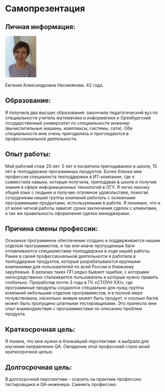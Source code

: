 # Самопрезентация 
## Личная информация:

![Alt text](foto.png)

Евгения Александровна Несмеянова. 42 года. 
## Образование:
Я получила два высших образования: закончила педагогический вуз по специальности учитель математики и информатики и Оренбургский государственный университет по специальности инженер (вычислительные машины, комплексы, системы, сети). Обе специальности мне очень пригодились и пригождаются в профессиональной деятельности. 
## Опыт работы:
Мой рабочий стаж 20 лет. 5 лет я посвятила преподаванию в школе, 15 лет в техподдержке программных продуктов. Более близка мне профессия специалиста техподдержки в ИТ-компании, где я совместила навыки, которые получила, преподавая в школе и получив знания в сфере информационных технологий в ОГУ. Я легко нахожу общий язык с людьми и получаю огромное удовольствие, помогая сотрудникам нашей группы компаний работать с основными программными продуктами, используемыми в работе. Я понимаю, что и от моей четкой работы зависят сроки заключения сделок с клиентами, а так же правильность оформления сделки менеджерами. 
## Причина смены профессии:
Основное программное обеспечение создано и поддерживается нашим отделом программистов, и так или иначе пропущенные баги отлавливаются специалистами техподдержки в ходе нашей работы. Ранее в своей профессиональной деятельности я работала в техподдержке продуктов, которые разрабатываются крупными компаниями для пользователей по всей России и ближнему зарубежью. В релизах таких ПП редко бывают ошибки, с которыми непосредственно сталкивается пользователь и которые нужно править глобально. Проработав почти 3 года в ГК «СТОУН-XXI», где программные продукты создаются специально для нужд группы компаний небольшим отделом программистов, я в полной мере почувствовала, насколько живым может быть продукт, и сколько багов может быть пропущено штатными тестировщиками. Это принесло мне опыт взаимодействия с программистами по описанию проблем продукта.
## Краткосрочная цель:
Я поняла, что мне нужно в ближайшей перспективе: я выбрала для изучения направление QA. Овладение этой профессией стало моей краткосрочной целью. 
## Долгосрочная цель:
В долгосрочной перспективе – освоить на практике профессию тестировщика и QA-инженера. Сменить профессию.

